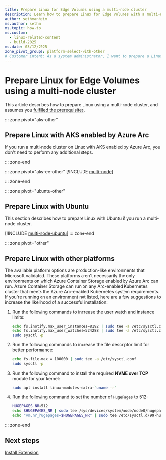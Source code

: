 ```yaml
---
title: Prepare Linux for Edge Volumes using a multi-node cluster
description: Learn how to prepare Linux for Edge Volumes with a multi-node cluster using AKS enabled by Azure Arc, Edge Essentials, or Ubuntu.
author: sethmanheim
ms.author: sethm
ms.topic: how-to
ms.custom:
  - linux-related-content
  - build-2025
ms.date: 03/12/2025
zone_pivot_groups: platform-select-with-other
# Customer intent: As a system administrator, I want to prepare a Linux environment for Edge Volumes using a multi-node cluster, so that I can ensure optimal performance and compatibility with Azure Container Storage.
---
```


# Prepare Linux for Edge Volumes using a multi-node cluster

This article describes how to prepare Linux using a multi-node cluster, and assumes you [fulfilled the prerequisites](howto-prepare-linux-edge-volumes.md#prerequisites).

::: zone pivot="aks-other"
## Prepare Linux with AKS enabled by Azure Arc

If you run a multi-node cluster on Linux with AKS enabled by Azure Arc, you don't need to perform any additional steps.

::: zone-end

::: zone pivot="aks-ee-other"
[!INCLUDE [multi-node](includes/multi-node-edge-essentials.md)]

::: zone-end

::: zone pivot="ubuntu-other"
## Prepare Linux with Ubuntu

This section describes how to prepare Linux with Ubuntu if you run a multi-node cluster.

[!INCLUDE [multi-node-ubuntu](includes/multi-node-ubuntu.md)]
::: zone-end

::: zone pivot="other"
## Prepare Linux with other platforms

The available platform options are production-like environments that Microsoft validated. These platforms aren't necessarily the only environments on which Azure Container Storage enabled by Azure Arc can run. Azure Container Storage can run on any Arc-enabled Kubernetes cluster that meets the Azure Arc-enabled Kubernetes system requirements. If you're running on an environment not listed, here are a few suggestions to increase the likelihood of a successful installation:

1. Run the following commands to increase the user watch and instance limits:

   ```bash
   echo fs.inotify.max_user_instances=8192 | sudo tee -a /etc/sysctl.conf
   echo fs.inotify.max_user_watches=524288 | sudo tee -a /etc/sysctl.conf
   sudo sysctl -p
   ```

1. Run the following commands to increase the file descriptor limit for better performance:

   ```bash
   echo fs.file-max = 100000 | sudo tee -a /etc/sysctl.conf
   sudo sysctl -p
   ```

1. Run the following command to install the required **NVME over TCP** module for your kernel:

   ```bash
   sudo apt install linux-modules-extra-`uname -r`
   ```

1. Run the following command to set the number of `HugePages` to 512:

   ```bash
   HUGEPAGES_NR=512
   echo $HUGEPAGES_NR | sudo tee /sys/devices/system/node/node0/hugepages/hugepages-2048kB/nr_hugepages
   echo "vm.nr_hugepages=$HUGEPAGES_NR" | sudo tee /etc/sysctl.d/99-hugepages.conf
   ```
::: zone-end

## Next steps

[Install Extension](howto-install-edge-volumes.md)
